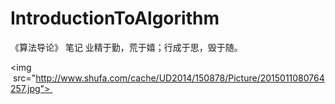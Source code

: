 # IntroductionToAlgorithm
《算法导论》 笔记
业精于勤，荒于嬉；行成于思，毁于随。

<img  src="http://www.shufa.com/cache/UD2014/150878/Picture/2015011080764257.jpg"> 
